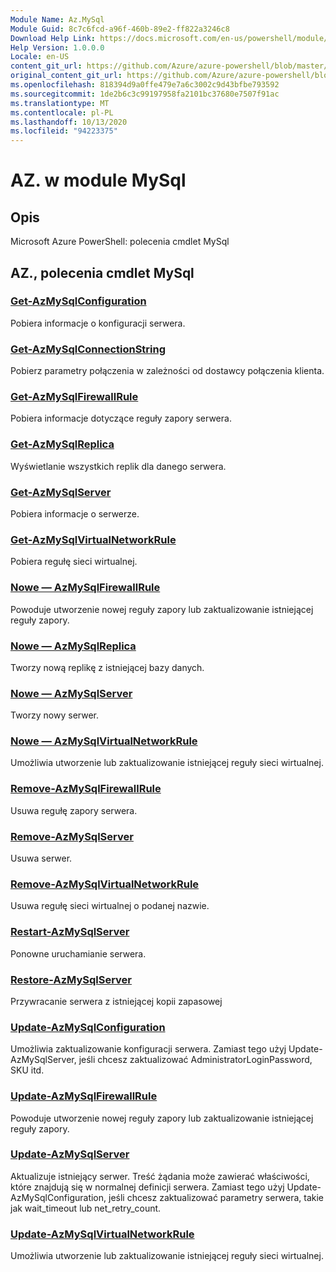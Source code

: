 ```yaml
---
Module Name: Az.MySql
Module Guid: 8c7c6fcd-a96f-460b-89e2-ff822a3246c8
Download Help Link: https://docs.microsoft.com/en-us/powershell/module/az.mysql
Help Version: 1.0.0.0
Locale: en-US
content_git_url: https://github.com/Azure/azure-powershell/blob/master/src/MySql/help/Az.MySql.md
original_content_git_url: https://github.com/Azure/azure-powershell/blob/master/src/MySql/help/Az.MySql.md
ms.openlocfilehash: 818394d9a0ffe479e7a6c3002c9d43bfbe793592
ms.sourcegitcommit: 1de2b6c3c99197958fa2101bc37680e7507f91ac
ms.translationtype: MT
ms.contentlocale: pl-PL
ms.lasthandoff: 10/13/2020
ms.locfileid: "94223375"
---
```

# AZ. w module MySql
## Opis
Microsoft Azure PowerShell: polecenia cmdlet MySql

## AZ., polecenia cmdlet MySql
### [Get-AzMySqlConfiguration](Get-AzMySqlConfiguration.md)
Pobiera informacje o konfiguracji serwera.

### [Get-AzMySqlConnectionString](Get-AzMySqlConnectionString.md)
Pobierz parametry połączenia w zależności od dostawcy połączenia klienta.

### [Get-AzMySqlFirewallRule](Get-AzMySqlFirewallRule.md)
Pobiera informacje dotyczące reguły zapory serwera.

### [Get-AzMySqlReplica](Get-AzMySqlReplica.md)
Wyświetlanie wszystkich replik dla danego serwera.

### [Get-AzMySqlServer](Get-AzMySqlServer.md)
Pobiera informacje o serwerze.

### [Get-AzMySqlVirtualNetworkRule](Get-AzMySqlVirtualNetworkRule.md)
Pobiera regułę sieci wirtualnej.

### [Nowe — AzMySqlFirewallRule](New-AzMySqlFirewallRule.md)
Powoduje utworzenie nowej reguły zapory lub zaktualizowanie istniejącej reguły zapory.

### [Nowe — AzMySqlReplica](New-AzMySqlReplica.md)
Tworzy nową replikę z istniejącej bazy danych.

### [Nowe — AzMySqlServer](New-AzMySqlServer.md)
Tworzy nowy serwer.

### [Nowe — AzMySqlVirtualNetworkRule](New-AzMySqlVirtualNetworkRule.md)
Umożliwia utworzenie lub zaktualizowanie istniejącej reguły sieci wirtualnej.

### [Remove-AzMySqlFirewallRule](Remove-AzMySqlFirewallRule.md)
Usuwa regułę zapory serwera.

### [Remove-AzMySqlServer](Remove-AzMySqlServer.md)
Usuwa serwer.

### [Remove-AzMySqlVirtualNetworkRule](Remove-AzMySqlVirtualNetworkRule.md)
Usuwa regułę sieci wirtualnej o podanej nazwie.

### [Restart-AzMySqlServer](Restart-AzMySqlServer.md)
Ponowne uruchamianie serwera.

### [Restore-AzMySqlServer](Restore-AzMySqlServer.md)
Przywracanie serwera z istniejącej kopii zapasowej

### [Update-AzMySqlConfiguration](Update-AzMySqlConfiguration.md)
Umożliwia zaktualizowanie konfiguracji serwera.
Zamiast tego użyj Update-AzMySqlServer, jeśli chcesz zaktualizować AdministratorLoginPassword, SKU itd.

### [Update-AzMySqlFirewallRule](Update-AzMySqlFirewallRule.md)
Powoduje utworzenie nowej reguły zapory lub zaktualizowanie istniejącej reguły zapory.

### [Update-AzMySqlServer](Update-AzMySqlServer.md)
Aktualizuje istniejący serwer.
Treść żądania może zawierać właściwości, które znajdują się w normalnej definicji serwera.
Zamiast tego użyj Update-AzMySqlConfiguration, jeśli chcesz zaktualizować parametry serwera, takie jak wait_timeout lub net_retry_count.

### [Update-AzMySqlVirtualNetworkRule](Update-AzMySqlVirtualNetworkRule.md)
Umożliwia utworzenie lub zaktualizowanie istniejącej reguły sieci wirtualnej.

